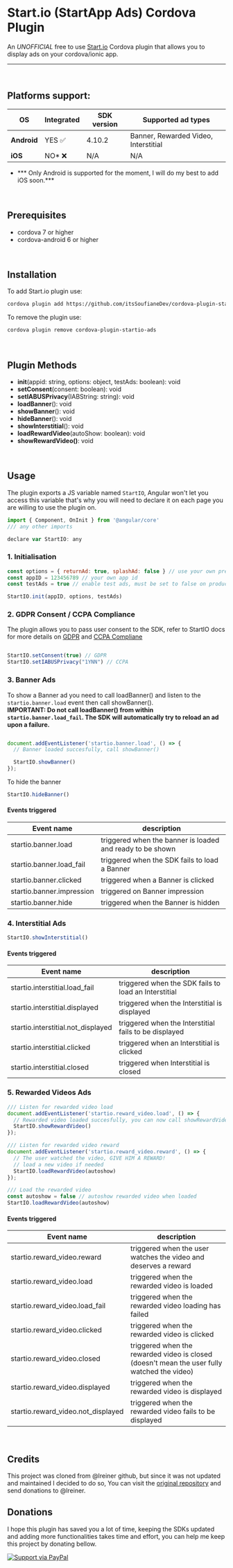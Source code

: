 # Start.io (StartApp Ads) Cordova Plugin

An *UNOFFICIAL* free to use [Start.io](https://www.start.io/) Cordova plugin that allows you to display ads on your cordova/ionic app.

---
<br/>

## Platforms support:
| OS | Integrated | SDK version | Supported ad types | 
|----|------------| ------------------ |-------------|
| **Android** | YES :white_check_mark: | 4.10.2 | Banner, Rewarded Video, Interstitial |
| **iOS** | NO* :x: | N/A | N/A |

* *** Only Android is supported for the moment, I will do my best to add iOS soon.***

<br/>

## Prerequisites

* cordova 7 or higher
* cordova-android 6 or higher

<br/>

## Installation

To add Start.io plugin use:
```bash
cordova plugin add https://github.com/itsSoufianeDev/cordova-plugin-startio-ads
```

To remove the plugin use:
```bash
cordova plugin remove cordova-plugin-startio-ads
```
<br/>

## Plugin Methods

* **init**(appid: string, options: object, testAds: boolean): void 
* **setConsent**(consent: boolean): void
* **setIABUSPrivacy**(IABString: string): void
* **loadBanner**(): void
* **showBanner**(): void
* **hideBanner**(): void
* **showInterstitial**(): void
* **loadRewardVideo**(autoShow: boolean): void
* **showRewardVideo()**: void
<br/>

## Usage

The plugin exports a JS variable named `StartIO`, Angular won't let you access this variable that's why you will need to declare it on each page you are willing to use the plugin on.

```js
import { Component, OnInit } from '@angular/core'
/// any other imports

declare var StartIO: any
```

### 1. Initialisation
```js
const options = { returnAd: true, splashAd: false } // use your own preferences
const appID = 123456789 // your own app id
const testAds = true // enable test ads, must be set to false on production app

StartIO.init(appID, options, testAds)
```

### 2. GDPR Consent / CCPA Compliance

The plugin allows you to pass user consent to the SDK, refer to StartIO docs for more details on [GDPR](https://support.start.io/hc/en-us/articles/360014774799-Integration-via-Maven#consent-from-european-users-gdpr--0-10) and [CCPA Compliane](https://support.start.io/hc/en-us/articles/360014774799-Integration-via-Maven#ccpa-compliance-0-11)
```js

StartIO.setConsent(true) // GDPR
StartIO.setIABUSPrivacy("1YNN") // CCPA
```
### 3. Banner Ads

To show a Banner ad you need to call loadBanner() and listen to the `startio.banner.load` event then call showBanner().<br/>
**IMPORTANT: Do not call loadBanner() from within `startio.banner.load_fail`. The SDK will automatically try to reload an ad upon a failure.**

```js

document.addEventListener('startio.banner.load', () => {
  // Banner loaded succesfully, call showBanner()

  StartIO.showBanner()
});
```
To hide the banner
```js
StartIO.hideBanner()
```

#### Events triggered 

| Event name | description |
|------------|-------------|
| startio.banner.load | triggered when the banner is loaded and ready to be shown |
| startio.banner.load_fail | triggered when the SDK fails to load a Banner |
| startio.banner.clicked | triggered when a Banner is clicked |
| startio.banner.impression | triggered on Banner impression |
| startio.banner.hide | triggered when the Banner is hidden |

### 4. Interstitial Ads

```js
StartIO.showInterstitial()
```

#### Events triggered 

| Event name | description |
|------------|-------------|
| startio.interstitial.load_fail | triggered when the SDK fails to load an Interstitial |
| startio.interstitial.displayed | triggered when the Interstitial is displayed |
| startio.interstitial.not_displayed | triggered when the Interstitial fails to be displayed |
| startio.interstitial.clicked | triggered when an Interstitial is clicked |
| startio.interstitial.closed | triggered when Interstitial is closed |


### 5. Rewarded Videos Ads

```js
/// Listen for rewarded video load
document.addEventListener('startio.reward_video.load', () => {
  // Rewarded video loaded succesfully, you can now call showRewardVideo()
  StartIO.showRewardVideo()
});

/// Listen for rewarded video reward
document.addEventListener('startio.reward_video.reward', () => {
  // The user watched the video, GIVE HIM A REWARD!
  // load a new video if needed
  StartIO.loadRewardVideo(autoshow)
});

/// Load the rewarded video
const autoshow = false // autoshow rewarded video when loaded
StartIO.loadRewardVideo(autoshow)
```

#### Events triggered 

| Event name | description |
|------------|-------------|
| startio.reward_video.reward | triggered when the user watches the video and deserves a reward |
| startio.reward_video.load | triggered when the rewarded video is loaded |
| startio.reward_video.load_fail | triggered when the rewarded video loading has failed |
| startio.reward_video.clicked | triggered when the rewarded video is clicked |
| startio.reward_video.closed | triggered when the rewarded video is closed (doesn't mean the user fully watched the video) |
| startio.reward_video.displayed | triggered when the rewarded video is displayed |
| startio.reward_video.not_displayed | triggered when the rewarded video fails to be displayed |

<br/>

## Credits

This project was cloned from @lreiner github, but since it was not updated and maintained I decided to do so, You can visit the [original repository](https://github.com/lreiner/cordova-plugin-startapp-ads) and send donations to @lreiner.
<br/>

## Donations
I hope this plugin has saved you a lot of time, keeping the SDKs updated and adding more functionalities takes time and effort, you can help me keep this project by donating bellow.
<br/>

[![Support via PayPal](https://cdn.rawgit.com/twolfson/paypal-github-button/1.0.0/dist/button.svg)](https://paypal.me/mganisoufiane) 
